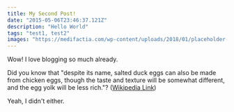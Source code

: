```yaml
---
title: My Second Post!
date: "2015-05-06T23:46:37.121Z"
description: "Hello World"
tags: "test1, test2"
images: "https://medifactia.com/wp-content/uploads/2018/01/placeholder-300x300.png"
---
```


Wow! I love blogging so much already.

Did you know that "despite its name, salted duck eggs can also be made from
chicken eggs, though the taste and texture will be somewhat different, and the
egg yolk will be less rich."?
([Wikipedia Link](https://en.wikipedia.org/wiki/Salted_duck_egg))

Yeah, I didn't either.
